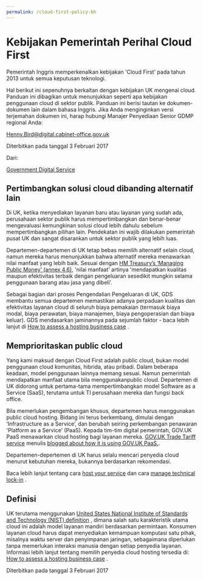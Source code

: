 ```yaml
---
permalink: /cloud-first-policy-bh
---
```


# Kebijakan Pemerintah Perihal Cloud First

Pemerintah Inggris memperkenalkan kebijakan 'Cloud First' pada tahun 2013 untuk semua keputusan teknologi.

Hal berikut ini sepenuhnya berkaitan dengan kebijakan UK mengenai cloud. Panduan ini dibagikan untuk menunjukkan seperti apa kebijakan penggunaan cloud di sektor publik. Panduan ini berisi tautan ke dokumen-dokumen lain dalam bahasa Inggris. Jika Anda menginginkan versi terjemahan dokumen ini, harap hubungi Manajer Penyediaan Senior GDMP regional Anda:

Henny.Bird@digital.cabinet-office.gov.uk

Diterbitkan pada tanggal 3 Februari 2017

Dari:

[Government Digital Service](https://www.gov.uk/government/organisations/government-digital-service)
    

## Pertimbangkan solusi cloud dibanding alternatif lain

Di UK, ketika menyediakan layanan baru atau layanan yang sudah ada, perusahaan sektor publik harus mempertimbangkan dan benar-benar mengevaluasi kemungkinan solusi cloud lebih dahulu sebelum mempertimbangkan pilihan lain. Pendekatan ini wajib dilakukan pemerintah pusat UK dan sangat disarankan untuk sektor publik yang lebih luas.

Departemen-departemen di UK tetap bebas memilih alternatif selain cloud, namun mereka harus menunjukkan bahwa alternatif mereka menawarkan nilai manfaat yang lebih baik. Sesuai dengan [HM Treasury’s ‘Managing Public Money’ (annex 4.6)](https://assets.publishing.service.gov.uk/government/uploads/system/uploads/attachment_data/file/742188/Managing_Public_Money__MPM__2018.pdf), 'nilai manfaat' artinya 'mendapatkan kualitas maupun efektivitas terbaik dengan pengeluaran sesedikit mungkin selama penggunaan barang atau jasa yang dibeli’.

Sebagai bagian dari proses Pengendalian Pengeluaran di UK, GDS membantu semua departemen memastikan adanya perpaduan kualitas dan efektivitas layanan cloud di seluruh biaya pemakaian (termasuk biaya modal, biaya perawatan, biaya manajemen, biaya pengoperasian dan biaya keluar). GDS mendasarkan jaminannya pada sejumlah faktor - baca lebih lanjut di [How to assess a hosting business case](https://www.gov.uk/guidance/how-to-assess-a-hosting-business-case) .

## Memprioritaskan public cloud

Yang kami maksud dengan Cloud First adalah public cloud, bukan model penggunaan cloud komunitas, hibrida, atau pribadi. Dalam beberapa keadaan, model penggunaan lainnya memang sesuai. Namun pemerintah mendapatkan manfaat utama bila menggunakanpublic cloud. Departemen di UK didorong untuk pertama-tama mempertimbangkan model Software as a Service (SaaS), terutama untuk TI perusahaan mereka dan fungsi back office.

Bila memerlukan pengembangan khusus, departemen harus menggunakan public cloud hosting. Bidang ini terus berkembang, dimulai dengan ‘Infrastructure as a Service’, dan berubah seiring perkembangan penawaran 'Platform as a Service’ (PaaS). Kepada tim-tim digital pemerintah, GOV.UK PaaS menawarkan cloud hosting bagi layanan mereka. [GOV.UK Trade Tariff service](https://www.gov.uk/trade-tariff) menulis [blogged about how it is using GOV.UK PaaS.](https://governmentasaplatform.blog.gov.uk/2016/09/29/first-service-paas/).

Departemen-depertemen di UK harus selalu mencari penyedia cloud menurut kebutuhan mereka, bukannya berdasarkan rekomendasi.

Baca lebih lanjut tentang cara [host your service](https://www.gov.uk/service-manual/technology/deciding-how-to-host-your-service) dan cara [manage technical lock-in](https://www.gov.uk/guidance/managing-technical-lock-in-in-the-cloud) .

## Definisi

UK terutama menggunakan [United States National Institute of Standards and Technology (NIST) definition](https://www.nist.gov/news-events/news/2011/10/final-version-nist-cloud-computing-definition-published) , dimana salah satu karakteristik utama cloud ini adalah model layanan mandiri berdasarkan permintaan. Konsumen layanan cloud harus dapat menyediakan kemampuan komputasi satu pihak, misalnya waktu server dan penyimpanan jaringan, sebagaimana diperlukan tanpa memerlukan interaksi manusia dengan setiap penyedia layanan. Informasi lebih lanjut tentang memilih penyedia cloud hosting tersedia di: [How to assess a hosting business case](https://www.gov.uk/guidance/how-to-assess-a-hosting-business-case) .

Diterbitkan pada tanggal 3 Februari 2017
